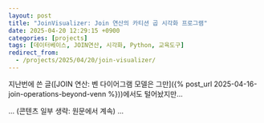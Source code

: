 ```yaml
---
layout: post
title: "JoinVisualizer: Join 연산의 카티션 곱 시각화 프로그램"
date: 2025-04-20 12:29:15 +0900
categories: [projects]
tags: [데이터베이스, JOIN연산, 시각화, Python, 교육도구]
redirect_from:
  - /projects/2025/04/20/join-visualizer/
---
```

지난번에 쓴 글([JOIN 연산: 벤 다이어그램 모델은 그만]({% post_url 2025-04-16-join-operations-beyond-venn %}))에서도 털어놨지만...

... (콘텐츠 일부 생략: 원문에서 계속) ...
